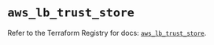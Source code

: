 # `aws_lb_trust_store`

Refer to the Terraform Registry for docs: [`aws_lb_trust_store`](https://registry.terraform.io/providers/hashicorp/aws/6.6.0/docs/resources/lb_trust_store).
